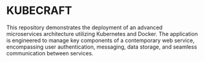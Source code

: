 # KUBECRAFT
This repository demonstrates the deployment of an advanced microservices architecture utilizing Kubernetes and Docker. The application is engineered to manage key components of a contemporary web service, encompassing user authentication, messaging, data storage, and seamless communication between services.
